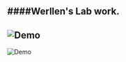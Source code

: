 ####Werllen's Lab work.
-----------------------------------
![Demo](display/GoslingLoveLace_demo1.gif)
-----------------------------------
![Demo](display/GoslingLoveLace_demo2.gif)
